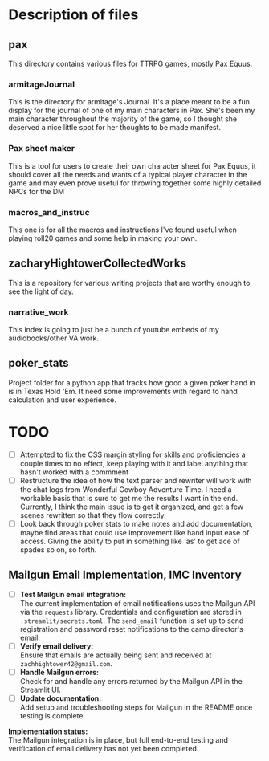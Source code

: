 # Description of files

## pax

This directory contains various files for TTRPG games, mostly Pax Equus.

### armitageJournal

This is the directory for armitage's Journal. It's a place meant to be a fun display for the journal of one of my main characters in Pax. She's been my main character throughout the majority of the game, so I thought she deserved a nice little spot for her thoughts to be made manifest.

### Pax sheet maker

This is a tool for users to create their own character sheet for Pax Equus, it should cover all the needs and wants of a typical player character in the game and may even prove useful for throwing together some highly detailed NPCs for the DM

### macros_and_instruc

This one is for all the macros and instructions I've found useful when playing roll20 games and some help in making your own. 


## zacharyHightowerCollectedWorks

This is a repository for various writing projects that are worthy enough to see the light of day.

### narrative_work

This index is going to just be a bunch of youtube embeds of my audiobooks/other VA work.


## poker_stats

Project folder for a python app that tracks how good a given poker hand in is in  Texas Hold 'Em. It need some improvements with regard to hand calculation and user experience. 




# TODO

- [ ] Attempted to fix the CSS margin styling for skills and proficiencies a couple times to no effect, keep playing with it and label anything that hasn't worked with a commment
- [ ] Restructure the idea of how the text parser and rewriter will work with the chat logs from Wonderful Cowboy Adventure Time. I need a workable basis that is sure to get me the results I want in the end. Currently, I think the main issue is to get it organized, and get a few scenes rewritten so that they flow correctly. 
- [ ] Look back through poker stats to make notes and add documentation, maybe find areas that could use improvement like hand input ease of access. Giving the ability to put in something like 'as' to get ace of spades so on, so forth. 

## Mailgun Email Implementation, IMC Inventory

- [ ] **Test Mailgun email integration:**  
  The current implementation of email notifications uses the Mailgun API via the `requests` library. Credentials and configuration are stored in `.streamlit/secrets.toml`. The `send_email` function is set up to send registration and password reset notifications to the camp director's email.
- [ ] **Verify email delivery:**  
  Ensure that emails are actually being sent and received at `zachhightower42@gmail.com`.
- [ ] **Handle Mailgun errors:**  
  Check for and handle any errors returned by the Mailgun API in the Streamlit UI.
- [ ] **Update documentation:**  
  Add setup and troubleshooting steps for Mailgun in the README once testing is complete.

**Implementation status:**  
The Mailgun integration is in place, but full end-to-end testing and verification of email delivery has not yet been completed.